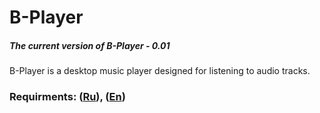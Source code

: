 # B-Player
##### The current version of B-Player - 0.01
B-Player is a desktop music player designed for listening to audio tracks.
### Requirments: ([Ru](https://github.com/steppbol/B-Player/blob/master/docs/Project%20Documentation/SRS.md)), ([En](https://github.com/steppbol/B-Player/blob/master/docs/Project%20Documentation/SRS(EN).md))
